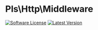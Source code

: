# Pls\Http\Middleware
[![Software License](https://img.shields.io/badge/license-MIT-brightgreen.svg?style=flat-square)](https://github.com/PHP-library-standards/http-middleware/blob/master/LICENSE)
[![Latest Version](https://img.shields.io/github/release/PHP-library-standards/http-middleware.svg?style=flat-square)](https://github.com/PHP-library-standards/http-middleware/releases)
